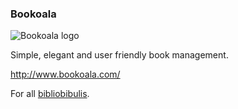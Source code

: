 ### Bookoala
![Bookoala logo](https://res.cloudinary.com/teepublic/image/private/s--EZXGDLQY--/t_Resized%20Artwork/c_fit,g_north_west,h_954,w_954/co_000000,e_outline:48/co_000000,e_outline:inner_fill:48/co_ffffff,e_outline:48/co_ffffff,e_outline:inner_fill:48/co_bbbbbb,e_outline:3:1000/c_mpad,g_center,h_1260,w_1260/b_rgb:eeeeee/c_limit,f_jpg,h_630,q_90,w_630/v1524328261/production/designs/2614767_0.jpg)

Simple, elegant and user friendly book management.

http://www.bookoala.com/

For all [bibliobibulis](https://en.wiktionary.org/wiki/bibliobibuli).
